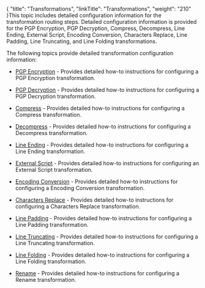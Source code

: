 {
    "title": "Transformations",
    "linkTitle": "Transformations",
    "weight": "210"
}This topic includes detailed configuration information for the transformation routing steps. Detailed configuration information is provided for the PGP Encryption, PGP Decryption, Compress, Decompress, Line Ending, External Script, Encoding Conversion, Characters Replace, Line Padding, Line Truncating, and Line Folding transformations.

The following topics provide detailed transformation configuration information:

-   [PGP Encryption](t_st_pgp_encryption) - Provides detailed how-to instructions for configuring a PGP Encryption transformation.
-   [PGP Decryption](t_st_pgp_decryption) - Provides detailed how-to instructions for configuring a PGP Decryption transformation.
-   [Compress](t_st_compress) - Provides detailed how-to instructions for configuring a Compress transformation.
-   [Decompress](t_st_decompress) - Provides detailed how-to instructions for configuring a Decompress transformation.
-   [Line Ending](t_st_line_ending) - Provides detailed how-to instructions for configuring a Line Ending transformation.
-   [External Script](t_st_external_script) - Provides detailed how-to instructions for configuring an External Script transformation.
-   [Encoding Conversion](t_st_charset_conversion) - Provides detailed how-to instructions for configuring a Encoding Conversion transformation.
-   [Characters Replace](t_st_replace) - Provides detailed how-to instructions for configuring a Characters Replace transformation.
-   [Line Padding](t_st_line_padding) - Provides detailed how-to instructions for configuring a Line Padding transformation.
-   [Line Truncating](t_st_line_truncating) - Provides detailed how-to instructions for configuring a Line Truncating transformation.
-   [Line Folding](t_st_file_folding) - Provides detailed how-to instructions for configuring a Line Folding transformation.
-   [Rename](t_st_rename) - Provides detailed how-to instructions for configuring a Rename transformation.
